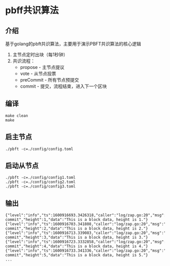 # pbff共识算法

## 介绍

基于golang的pbft共识算法，主要用于演示PBFT共识算法的核心逻辑

1. 主节点定时出块（每1秒钟）
2. 共识流程：
    * propose - 主节点提议
    * vote - 从节点投票
    * preCommit - 所有节点预提交
    * commit - 提交，流程结束，进入下一个区块

## 编译
```
make clean
make
```

## 启主节点
```
./pbft -c=./config/config.toml
```

## 启动从节点
```
./pbft -c=./config/config1.toml
./pbft -c=./config/config2.toml
./pbft -c=./config/config3.toml
```

## 输出
```
{"level":"info","ts":1600916693.3426318,"caller":"log/zap.go:20","msg":"block commit","height":1,"data":"This is a block data, height is 1."}
{"level":"info","ts":1600916703.341808,"caller":"log/zap.go:20","msg":"block commit","height":2,"data":"This is a block data, height is 2."}
{"level":"info","ts":1600916713.339083,"caller":"log/zap.go:20","msg":"block commit","height":3,"data":"This is a block data, height is 3."}
{"level":"info","ts":1600916723.3332858,"caller":"log/zap.go:20","msg":"block commit","height":4,"data":"This is a block data, height is 4."}
{"level":"info","ts":1600916733.341336,"caller":"log/zap.go:20","msg":"block commit","height":5,"data":"This is a block data, height is 5."}
...
```